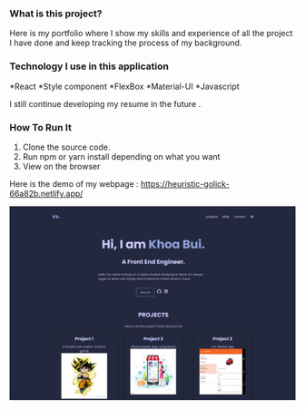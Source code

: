 ###  What is this project?
Here is my portfolio where I show my skills and experience of all the project I have done 
and keep tracking the process of my background.

### Technology I use in this application
*React <space><space>
*Style component <space><space>
*FlexBox <space><space> 
*Material-UI <space><space>
*Javascript <space><space>

I still continue developing my resume in the future .


###  How To Run It
1. Clone the source code.
2. Run npm or yarn install depending on what you want
3. View on the browser

Here is the demo of my webpage :
https://heuristic-golick-66a82b.netlify.app/

![ScreenShot](background.jpg)
